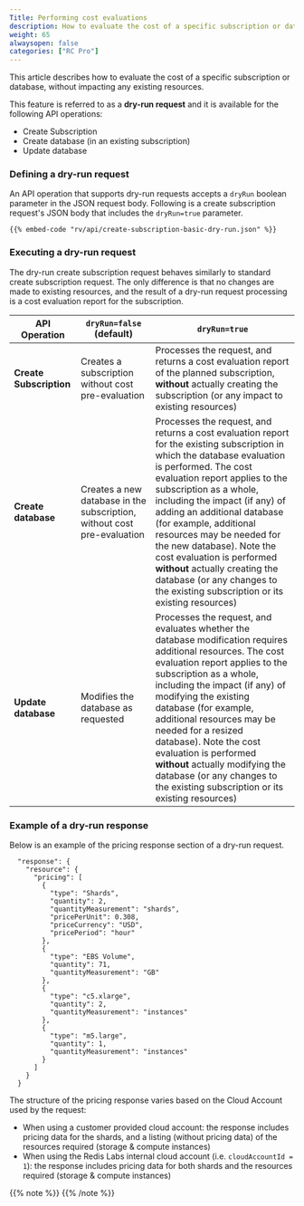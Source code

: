 ```yaml
---
Title: Performing cost evaluations
description: How to evaluate the cost of a specific subscription or database (without impacting existing resources)
weight: 65
alwaysopen: false
categories: ["RC Pro"]
---
```

This article describes how to evaluate the cost of a specific subscription or database, without impacting any existing resources. 

This feature is referred to as a **dry-run request** and it is available for the following API operations:

* Create Subscription
* Create database (in an existing subscription)
* Update database

### Defining a dry-run request

An API operation that supports dry-run requests accepts a `dryRun` boolean parameter in the JSON request body. Following is a create subscription request's JSON body that includes the `dryRun=true` parameter.

```shell
{{% embed-code "rv/api/create-subscription-basic-dry-run.json" %}}
```

### Executing a dry-run request

The dry-run create subscription request behaves similarly to standard create subscription request. The only difference is that no changes are made to existing resources, and the result of a dry-run request processing is a cost evaluation report for the subscription.


| API Operation | `dryRun=false` (default) | `dryRun=true` |
|---|---|---|
| **Create Subscription** | Creates a subscription without cost pre-evaluation | Processes the request, and returns a cost evaluation report of the planned subscription, **without** actually creating the subscription (or any impact to existing resources) |
| **Create database** | Creates a new database in the subscription, without cost pre-evaluation | Processes the request, and returns a cost evaluation report for the existing subscription in which the database evaluation is performed. The cost evaluation report applies to the subscription as a whole, including the impact (if any) of adding an additional database (for example, additional resources may be needed for the new database). Note the cost evaluation is performed **without** actually creating the database (or any changes to the existing subscription or its existing resources) |
| **Update database** | Modifies the database as requested | Processes the request, and evaluates whether the database modification requires additional resources. The cost evaluation report applies to the subscription as a whole, including the impact (if any) of modifying the existing database (for example, additional resources may be needed for a resized database). Note the cost evaluation is performed **without** actually modifying the database (or any changes to the existing subscription or its existing resources) |


### Example of a dry-run response

Below is an example of the pricing response section of a dry-run request.

```
  "response": {
    "resource": {
      "pricing": [
        {
          "type": "Shards",
          "quantity": 2,
          "quantityMeasurement": "shards",
          "pricePerUnit": 0.308,
          "priceCurrency": "USD",
          "pricePeriod": "hour"
        },
        {
          "type": "EBS Volume",
          "quantity": 71,
          "quantityMeasurement": "GB"
        },
        {
          "type": "c5.xlarge",
          "quantity": 2,
          "quantityMeasurement": "instances"
        },
        {
          "type": "m5.large",
          "quantity": 1,
          "quantityMeasurement": "instances"
        }
      ]
    }
  }
```

The structure of the pricing response varies based on the Cloud Account used by the request:

* When using a customer provided cloud account: the response includes pricing data for the shards, and a listing (without pricing data) of the resources required (storage & compute instances)
* When using the Redis Labs internal cloud account (i.e. `cloudAccountId = 1`): the response includes pricing data for both shards and the resources required (storage & compute instances)



{{% note %}}
{{% /note %}}